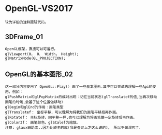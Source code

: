 # OpenGL-VS2017
    较为详细的注释跟随代码。
## 3DFrame_01
    OpenGL框架，直接可以可运行。
    glViewport(0， 0， Width， Height);
    glMatrixMode(GL_PROJECTION);
## OpenGL的基本图形_02
    这一部分内容使用了 OpenGL::Play() 画了一些基本图形.其中可以尝试去理解一些Api的使用，例如：
    glPushMatrix和glPopMatrix的成对出现：记住当前状态(glTranslatef的值,当再次移动画笔的时候,会基于这个位置做移动)
    glBegin和glEnd的作用：画笔类型
    glTranslatef： 坐标平移，可以理解为将我们的画笔平移后再作画。
    glRotatef： 坐标旋转，同平移一样,也可以理解为将画笔做一定旋转后再作画。
    glColor3f： 画笔颜色，glSCalef为缩放。
    注意: glaux辅助库..因为比较老的库(我是查网上才这么说的)， 所以不做深究了。